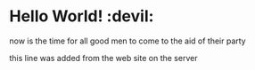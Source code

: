 # Hello World! :devil:

now is the time for all good men to come to the aid of their party

this line was added from the web site on the server
